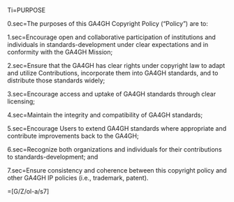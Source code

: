 Ti=PURPOSE

0.sec=The purposes of this GA4GH Copyright Policy (“Policy”) are to:

1.sec=Encourage open and collaborative participation of institutions and individuals in standards-development under clear expectations and in conformity with the GA4GH Mission;

2.sec=Ensure that the GA4GH has clear rights under copyright law to adapt and utilize Contributions, incorporate them into GA4GH standards, and to distribute those standards widely;

3.sec=Encourage access and uptake of GA4GH standards through clear licensing;

4.sec=Maintain the integrity and compatibility of GA4GH standards; 

5.sec=Encourage Users to extend GA4GH standards where appropriate and contribute improvements back to the GA4GH; 

6.sec=Recognize both organizations and individuals for their contributions to standards-development; and 

7.sec=Ensure consistency and coherence between this copyright policy and other GA4GH IP policies (i.e., trademark, patent).

=[G/Z/ol-a/s7]